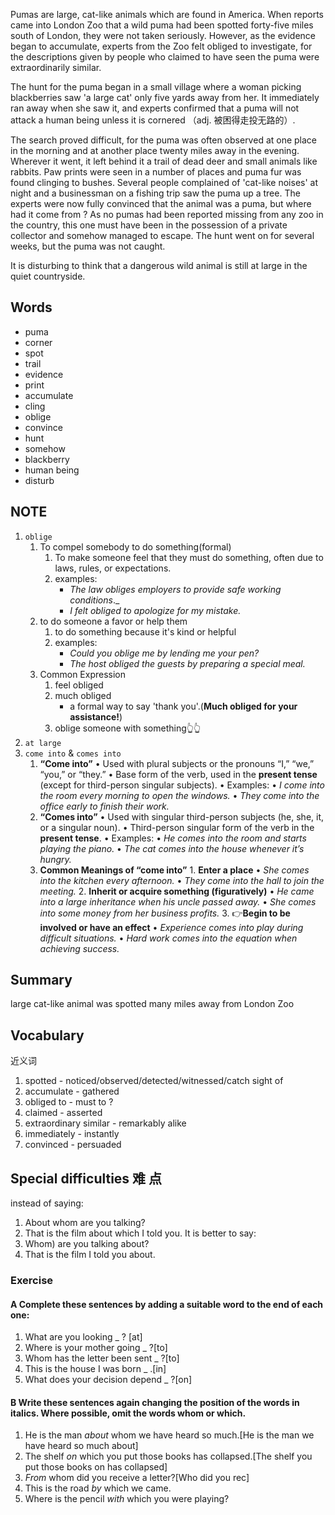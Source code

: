 Pumas are large, cat-like animals which are found in America. When reports came into London Zoo that a wild puma had been spotted forty-five miles south of London, they were not taken seriously. However, as the evidence began to accumulate, experts from the Zoo felt obliged to investigate, for the descriptions given by people who claimed to have seen the puma were extraordinarily similar.

The hunt for the puma began in a small village where a woman picking blackberries saw 'a large cat' only five yards away from her. It immediately ran away when she saw it, and experts confirmed that a puma will not attack a human being unless it is cornered （adj. 被困得走投无路的）.

The search proved difficult, for the puma was often observed at one place in the morning and at another place twenty miles away in the evening. Wherever it went, it left behind it a trail of dead deer and small animals like rabbits. Paw prints were seen in a number of places and puma fur was found clinging to bushes. Several people complained of 'cat-like noises' at night and a businessman on a fishing trip saw the puma up a tree. The experts were now fully convinced that the animal was a puma, but where had it come from ? As no pumas had been reported missing from any zoo in the country, this one must have been in the possession of a private collector and somehow managed to escape. The hunt went on for several weeks, but the puma was not caught.

It is disturbing to think that a dangerous wild animal is still at large in the quiet countryside.

## Words
- puma
- corner
- spot
- trail
- evidence
- print
- accumulate
- cling
- oblige
- convince
- hunt
- somehow
- blackberry
- human being
- disturb

## NOTE
1. `oblige`
	1. To compel somebody to do something(formal)
		1. To make someone feel that they must do something, often due to laws, rules, or expectations.
		2. examples:
			- _The law obliges employers to provide safe working conditions_._
			- _I felt obliged to apologize for my mistake._
	2. to do someone a favor or help them
		1. to do something because it's kind or helpful
		2. examples:
			-  _Could you oblige me by lending me your pen?_
			- _The host obliged the guests by preparing a special meal._
	3. Common Expression
		1. feel obliged
		2. much obliged
			-  a formal way to say 'thank you'.(**Much obliged for your assistance!**)
		3. oblige someone with something👆👆
1. `at large`
2. `come into` & `comes into`
	1. **“Come into”**
		• Used with plural subjects or the pronouns “I,” “we,” “you,” or “they.”
		• Base form of the verb, used in the **present tense** (except for third-person singular subjects).
		• Examples:
			• _I come into the room every morning to open the windows._	
			• _They come into the office early to finish their work._
	2. **“Comes into”**
		• Used with singular third-person subjects (he, she, it, or a singular noun).
		• Third-person singular form of the verb in the **present tense**.
		• Examples:
			• _He comes into the room and starts playing the piano._
			• _The cat comes into the house whenever it’s hungry._
	1. **Common Meanings of “come into”**
			1. **Enter a place**
			• _She comes into the kitchen every afternoon._
			• _They come into the hall to join the meeting._
			2. **Inherit or acquire something (figuratively)**
			• _He came into a large inheritance when his uncle passed away._
			• _She comes into some money from her business profits._
			3. 👉**Begin to be involved or have an effect**
			• _Experience comes into play during difficult situations._
			• _Hard work comes into the equation when achieving success._

## Summary
large cat-like animal was spotted many miles away from London Zoo

## Vocabulary
近义词
1. spotted - noticed/observed/detected/witnessed/catch sight of
2. accumulate - gathered
3. obliged to - must to ?
4. claimed - asserted
5. extraordinary similar - remarkably alike
6. immediately - instantly
7. convinced - persuaded



## Special difficulties 难 点
instead of saying:
1. About whom are you talking?
2. That is the film about which I told you.
It is better to say:
1. Whom) are you talking about?
2. That is the film I told you about.

### Exercise
#### A Complete these sentences by adding a suitable word to the end of each one:
1. What are you looking _ ? [at]
2. Where is your mother going _ ?[to]
3. Whom has the letter been sent _ ?[to]
4. This is the house I was born _ .[in]
5. What does your decision depend _ ?[on]

#### B Write these sentences again changing the position of the words in italics. Where possible, omit the words whom or which.
1. He is the man _about_ whom we have heard so much.[He is the man we have heard so much about]
2. The shelf _on_ which you put those books has collapsed.[The shelf you put those books on has collapsed]
3. _From_ whom did you receive a letter?[Who did you rec]
4. This is the road _by_ which we came.
5. Where is the pencil _with_ which you were playing?